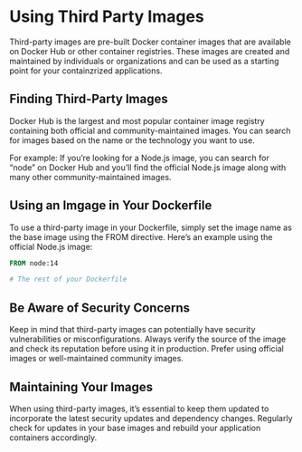 # Using Third Party Images

Third-party images are pre-built Docker container images that are available on Docker Hub or other container registries. These images are created and maintained by individuals or organizations and can be used as a starting point for your containzrized applications.

## Finding Third-Party  Images

Docker Hub is the largest and most popular container image registry containing both official and community-maintained images. You can search for images based on the name or the technology you want to use.

For example: If you’re looking for a Node.js image, you can search for “node” on Docker Hub and you’ll find the official Node.js image along with many other community-maintained images.

## Using an Imgage in Your Dockerfile

To use a third-party image in your Dockerfile, simply set the image name as the base image using the FROM directive. Here’s an example using the official Node.js image:

```Dockerfile
FROM node:14

# The rest of your Dockerfile
```

## Be Aware of Security Concerns

Keep in mind that third-party images can potentially have security vulnerabilities or misconfigurations. Always verify the source of the image and check its reputation before using it in production. Prefer using official images or well-maintained community images.

## Maintaining Your Images

When using third-party images, it’s essential to keep them updated to incorporate the latest security updates and dependency changes. Regularly check for updates in your base images and rebuild your application containers accordingly.
